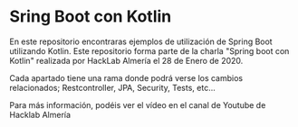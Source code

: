 # Sring Boot con Kotlin

En este repositorio encontraras ejemplos de utilización de Spring Boot utilizando Kotlin.
Este repositorio forma parte de la charla "Spring boot con Kotlin" realizada por HackLab Almería el 28 de Enero de 2020.

Cada apartado tiene una rama donde podrá verse los cambios relacionados; Restcontroller, JPA, Security, Tests, etc...

Para más información, podéis ver el vídeo en el canal de Youtube de Hacklab Almería